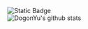 <img alt="Static Badge" src="https://img.shields.io/badge/Hi!%20I'm%20Frontend%20Developer-%23444444?style=for-the-badge&logo=internetexplorer&logoColor=%230076D6"><br/>
![DogonYu's github stats](https://github-readme-stats.vercel.app/api?username=DogonYu&show_icons=true&theme=vue)
